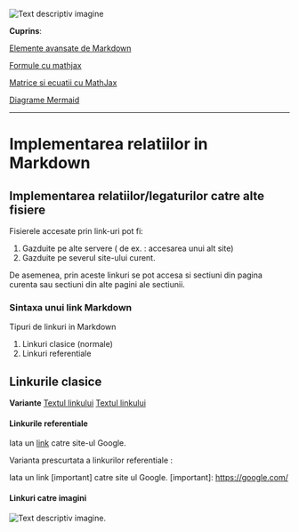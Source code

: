 ![Text descriptiv imagine](https://metricop.com/cdn/shop/articles/trimble-total-station.jpg?v=1677673954&width=720)

**Cuprins**:

[Elemente avansate de Markdown](avansate.md)

[Formule cu mathjax](mathjax.md)

[Matrice si ecuatii cu MathJax](mathjax2.md)

[Diagrame Mermaid](/diagrame/)

***


# Implementarea relatiilor in Markdown 

## Implementarea relatiilor/legaturilor catre alte fisiere

Fisierele accesate prin link-uri pot fi:
1. Gazduite pe alte servere ( de ex. : accesarea unui alt site)
2. Gazduite pe severul site-ului curent.

De asemenea, prin aceste linkuri se pot accesa si sectiuni din pagina curenta sau sectiuni din alte pagini ale sectiunii.

### Sintaxa unui link Markdown

Tipuri de linkuri in Markdown

1. Linkuri clasice (normale)
2. Linkuri referentiale

## Linkurile clasice
**Variante**
[Textul linkului](https://metricop.com/cdn/shop/articles/trimble-total-station.jpg?v=1677673954&width=720)
[Textul linkului](https://google.com/)

#### Linkurile referentiale

Iata un [link][link1] catre site-ul Google.

[link1]: https://google.com/

Varianta prescurtata a linkurilor referentiale :

Iata un link [important] catre site ul Google.
[important]: https://google.com/

#### Linkuri catre imagini 

![Text descriptiv imagine](https://metricop.com/cdn/shop/articles/trimble-total-station.jpg?v=1677673954&width=720).
